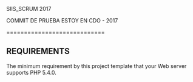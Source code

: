 SIIS_SCRUM 2017


COMMIT DE PRUEBA ESTOY EN CDO - 2017

============================


REQUIREMENTS
------------

The minimum requirement by this project template that your Web server supports PHP 5.4.0.
